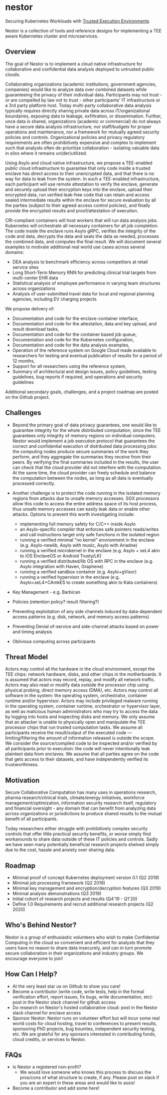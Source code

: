 # nestor
Securing Kubernetes Workloads with [Trusted Execution Environments](https://en.wikipedia.org/wiki/Trusted_execution_environment)

Nestor is a collection of tools and reference designs for implementing a TEE aware Kubernetes cluster and microservices.

## Overview
The goal of Nestor is to implement a cloud native infrastructure for collaborative and confidential data analysis deployed to untrusted public clouds. 

Collaborating organizations (academic institutions, government agencies, companies) would like to analyze data over combined datasets while guaranteeing the privacy of their individual data. Participants may not trust - or are compelled by law not to trust - other participants' IT infrastructure or a 3rd party platform host.  Today multi-party collaborative data analysis typically requires directly sharing private data across IT/organizational boundaries, exposing data to leakage, exfiltration, or dissemination.  Further, once data is shared, organizations (academic or commercial) do not always have a secure data analysis infrastructure, nor staff/budgets for proper operations and maintenance, nor a framework for mutually agreed security policies and controls. Organizational policies and privacy regulatory requirements are often prohibitively expensive and complex to implement such that analysts often de-prioritize collaboration - isolating valuable data in silos where it remains un(der)utilized.

Using Asylo and cloud native infrastructure, we propose a TEE-enabled public cloud infrastructure to guarantee that only code inside a trusted enclave has direct access to their unencrypted data, and that there is no way for data to leak from the system.  In such a TEE-enabled infrastructure, each participant will use remote attestation to verify the enclave, generate and securely upload their encryption keys into the enclave, upload their encrypted data, run verified leak-free code that can retain and access sealed intermediate results within the enclave for secure evaluation by all the parties (subject to their agreed access control policies), and finally provide the encrypted results and proof/attestation of execution.

CRI-compliant containers will host workers that will run data analysis jobs. Kubernetes will orchestrate all necessary containers for all job completion.  The code inside the enclave runs Asylo gRPC, verifies the integrity of the code and data, decrypts the data and seals the data as needed, processes the combined data, and computes the final result. We will document several examples to motivate additional real world use cases across several domains:
    
- DEA analysis to benchmark efficiency across competitors at retail service sites
- Long Short-Term Memory RNN for predicting clinical trial targets from multi-center EHR data
- Statistical analysis of employee performance in varying team structures across organizations
- Analysis of user-submitted travel data for local and regional planning agencies, including EV charging projects

We propose delivery of:

- Documentation and code for the enclave-container interface,
- Documentation and code for the attestation, data and key upload, and result download tasks,
- Documentation and code for the container based job queue,
- Documentation and code for the Kubernetes configuration,
- Documentation and code for the data analysis examples,
- Operation of the reference system on Google Cloud made available to researchers for testing and eventual publication of results for a period of 12 months,
- Support for all researchers using the reference system,
- Summary of architectural and design issues, policy guidelines, testing guidelines, bug reports if required, and operations and security guidelines

Additional secondary goals, challenges, and a project roadmap are posted on the Github project. 

## Challenges
- Beyond the primary goal of data privacy guarantees, one would like to guarantee integrity for the whole distributed computation, since the TEE guarantees only integrity of memory regions on individual computers. Nestor would implement a job execution protocol that guarantees the correct and confidential execution of distributed data processing jobs: the computing nodes produce secure summaries of the work they perform, and they aggregate the summaries they receive from their peers. By verifying the final summaries included in the results, the user can check that the cloud provider did not interfere with the computation. At the same time, the cloud provider can freely schedule and balance the computation between the nodes, as long as all data is eventually processed correctly.

- Another challenge is to protect the code running in the isolated memory regions from attacks due to unsafe memory accesses. SGX processors allow this code to access the entire address space of its host process, thus unsafe memory accesses can easily leak data or enable other attacks. Options to prevent this worth investigating include:
    - implementing full memory safety for C/C++ inside Asylo
    - an Asylo-specific compiler that enforces safe pointers reads/writes and call instructions target only safe functions in the isolated region
    - running a verified minimal "no kernel" environment in the enclave (e.g. Asylo-newlib, Asylo with muslc, Asylo with Ariadne)
    - running a verified microkernel in the enclave (e.g. Asylo + seL4 akin to iOS EnclaveOS or Android Trusty/LK)
    - running a verified distributed/lib OS with RPC in the enclave (e.g. Asylo integration with Haven, Graphene)
    - running a verified sandbox container (e.g. Asylo+gVisor)
    - running a verified hypervisor in the enclave (e.g. Asylo+seL4+CAmkES to create something akin to Kata containers)

- Key Management - e.g. Barbican
- Policies (retention policy? result filtering?)
- Preventing exploitation of any side channels induced by data-dependent access patterns (e.g. disk, network, and memory access patterns)
- Preventing Denial of-service and side-channel attacks based on power and timing analysis
- Oblivious computing across participants 

## Threat Model
Actors may control all the hardware in the cloud environment, except the TEE chips: network hardware, disks, and other chips in the motherboards. It is assumed that actors may record, replay, and modify all network traffic. Actors may also read or modify data outside the processor chip using physical probing, direct memory access (DMA), etc. Actors may control all  software in the system: the operating system, orchestrator, container runtime and/or hypervisor. Actors may include privileged malware running in the operating system, container runtime, orchestrator or hypervisor layer, as well as malicious human administrators who may try to access the data by logging into hosts and inspecting disks and memory. We only assume that an attacker is unable to physically open and manipulate the TEE processor chips that run trusted computation tasks.  We assume  all participants receive the result/output of the executed code — limiting/filtering the amount of information released is outside the scope. We consider the source/compiled code to be inspected and/or verified by all participants prior to execution: the code will never intentionally leak plaintext data from enclaves. We assume that all parties agree on the code that gets access to their datasets, and have independently verified its trustworthiness.

## Motivation
Secure Collaborative Computation has many uses in operations research, pharma research/clinical trials, climate/energy initiatives, workforce management/optimization, information security research itself, regulatory and financial oversight - any domain that can benefit from analyzing data across organizations or jurisdictions to produce shared results to the mutual benefit of all participants. 

Today researchers either struggle with prohibitively complex security controls that offer little practical security benefits, or worse simply find workarounds to share data outside of these IT policies and controls. Sadly we have seen many potentially beneficial research projects shelved simply due to the cost, hassle and anxiety over sharing data. 

## Roadmap
- Minimal proof of concept Kubernetes deployment version 0.1 (Q2 2019)
- Minimal job processing framework (Q2 2019)
- Minimal key management and encryption/decryption features (Q3 2019)
- Minimal analysis demonstrations (Q3 2019)
- Initial cohort of research projects and results (Q4'19 - Q1'20)
- Define 1.0 Requirements and recruit additional research projects (Q2 2020)

## Who's Behind Nestor?
Nestor is a group of enthusiastic volunteers who wish to make Confidential Computing in the cloud so convenient and efficient for analysts that they users have no reason to share data insecurely, and can in turn promote secure collaboration in their organizations and industry groups.  We encourage everyone to join!

## How Can I Help?
- At the very least star us on Github to show you care!
- Become a contributor (write code, write tests, help in the formal verification effort, report issues, fix bugs, write documentation, etc): post in the Nestor slack channel for github access
- Do research on Nestor's hosted collaborative cloud: post in the Nestor slack channel for enclave access
- Sponsor Nestor: Nestor runs on volunteer effort but will incur some real world costs for cloud hosting, travel to conferences to present results, sponsoring PhD projects, bug bounties, independent security testing, etc.  We are grateful for any sponsors interested in contributing funds, cloud credits, or services to Nestor.

## FAQs
- Is Nestor a registered non-profit?
    - We would love someone who knows this process to discuss the pros/cons of what structure to create, if any.  Please post on slack if you are an expert in these areas and would like to assis!
- Become a contributor and add some here!
